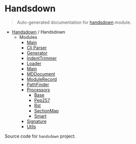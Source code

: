 # Handsdown

> Auto-generated documentation for [handsdown](../handsdown/__init__.py) module.

- [Handsdown](./README.md#handsdown) / Handsdown
  - Modules
    - [Main](./handsdown___main__.md#main)
    - [Cli Parser](./handsdown_cli_parser.md#cli-parser)
    - [Generator](./handsdown_generator.md#generator)
    - [IndentTrimmer](./handsdown_indent_trimmer.md#indenttrimmer)
    - [Loader](./handsdown_loader.md#loader)
    - [Main](./handsdown_main.md#main)
    - [MDDocument](./handsdown_md_document.md#mddocument)
    - [ModuleRecord](./handsdown_module_record.md#modulerecord)
    - [PathFinder](./handsdown_path_finder.md#pathfinder)
    - [Processors](./handsdown_processors_index.md#processors)
      - [Base](./handsdown_processors_base.md#base)
      - [Pep257](./handsdown_processors_pep257.md#pep257)
      - [Rst](./handsdown_processors_rst.md#rst)
      - [SectionMap](./handsdown_processors_section_map.md#sectionmap)
      - [Smart](./handsdown_processors_smart.md#smart)
    - [Signature](./handsdown_signature.md#signature)
    - [Utils](./handsdown_utils.md#utils)

Source code for `handsdown` project.
